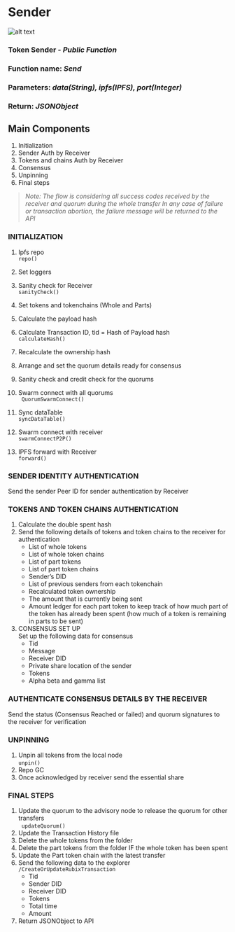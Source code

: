 # Sender
![alt text]()
### Token Sender - *Public Function*
### Function name: *Send*
### Parameters: *data(String), ipfs(IPFS), port(Integer)*
### Return: *JSONObject*

## Main Components
1. Initialization
2. Sender Auth by Receiver
3. Tokens and chains Auth by Receiver
4. Consensus
5. Unpinning
6. Final steps

> *Note: The flow is considering all success codes received by the receiver and quorum during the whole transfer*
*In any case of failure or transaction abortion, the failure message will be returned to the API*

### INITIALIZATION
1. Ipfs repo  
    `repo()`
2. Set loggers  
    
3. Sanity check for Receiver  
   `sanityCheck()`
4. Set tokens and tokenchains (Whole and Parts)
5. Calculate the payload hash 
6. Calculate Transaction ID, tid = Hash of Payload hash  
    `calculateHash()`
7. Recalculate the ownership hash 
8. Arrange and set the quorum details ready for consensus 
9. Sanity check and credit check for the quorums 
10. Swarm connect with all quorums  
    ` QuorumSwarmConnect()`
11. Sync dataTable  
    `syncDataTable()`
12. Swarm connect with receiver  
    `swarmConnectP2P()`
13. IPFS forward with Receiver  
    `forward()`

### SENDER IDENTITY AUTHENTICATION
Send the sender Peer ID for sender authentication by Receiver

### TOKENS AND TOKEN CHAINS AUTHENTICATION
1. Calculate the double spent hash 
2. Send the following details of tokens and token chains to the receiver for authentication 
   - List of whole tokens
   - List of whole token chains
   - List of part tokens
   - List of part token chains
   - Sender’s DID
   - List of previous senders from each tokenchain
   - Recalculated token ownership
   - The amount that is currently being sent
   - Amount ledger for each part token to keep track of how much part of the token has already been spent (how much of a token is remaining in parts to be sent)
3. CONSENSUS SET UP  
Set up the following data for consensus  
   - Tid
   - Message
   - Receiver DID
   - Private share location of the sender
   - Tokens
   - Alpha beta and gamma list

### AUTHENTICATE CONSENSUS DETAILS BY THE RECEIVER
Send the status (Consensus Reached or failed) and quorum signatures to the receiver for verification

### UNPINNING
1. Unpin all tokens from the local node  
    `unpin()`
2. Repo GC 
3. Once acknowledged by receiver send the essential share

### FINAL STEPS
1. Update the quorum to the advisory node to release the quorum for other transfers  
    ` updateQuorum()`
2. Update the Transaction History file 
3. Delete the whole tokens from the folder 
4. Delete the part tokens from the folder IF the whole token has been spent 
5. Update the Part token chain with the latest transfer 
6. Send the following data to the explorer  
    `/CreateOrUpdateRubixTransaction`
   - Tid 
   - Sender DID 
   - Receiver DID 
   - Tokens 
   - Total time 
   - Amount 
7. Return JSONObject to API
